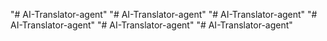 "# AI-Translator-agent" 
"# AI-Translator-agent" 
"# AI-Translator-agent" 
"# AI-Translator-agent" 
"# AI-Translator-agent" 
"# AI-Translator-agent" 
